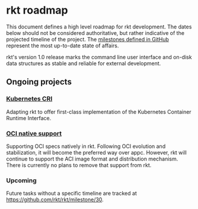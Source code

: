 # rkt roadmap

This document defines a high level roadmap for rkt development.
The dates below should not be considered authoritative, but rather indicative of the projected timeline of the project.
The [milestones defined in GitHub](https://github.com/rkt/rkt/milestones) represent the most up-to-date state of affairs.

rkt's version 1.0 release marks the command line user interface and on-disk data structures as stable and reliable for external development.

## Ongoing projects

### [Kubernetes CRI](https://github.com/rkt/rkt/projects/1)

Adapting rkt to offer first-class implementation of the Kubernetes Container Runtime Interface.

### [OCI native support](https://github.com/rkt/rkt/projects/4)

Supporting OCI specs natively in rkt.
Following OCI evolution and stabilization, it will become the preferred way over appc.
However, rkt will continue to support the ACI image format and distribution mechanism.
There is currently no plans to remove that support from rkt.

### Upcoming

Future tasks without a specific timeline are tracked at https://github.com/rkt/rkt/milestone/30.
